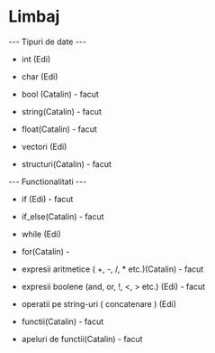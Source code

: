 # Limbaj

--- Tipuri de date ---

* int (Edi)
* char (Edi)
* bool (Catalin) - facut
* string(Catalin) - facut
* float(Catalin) - facut

* vectori (Edi)
* structuri(Catalin) - facut

--- Functionalitati ---

* if (Edi) - facut 
* if_else(Catalin) - facut
* while (Edi)
* for(Catalin) - 

* expresii aritmetice ( +, -, /, * etc.)(Catalin) - facut
* expresii boolene (and, or, !, <, > etc.) (Edi) - facut
* operatii pe string-uri ( concatenare ) (Edi)

* functii(Catalin) - facut
* apeluri de functii(Catalin) - facut